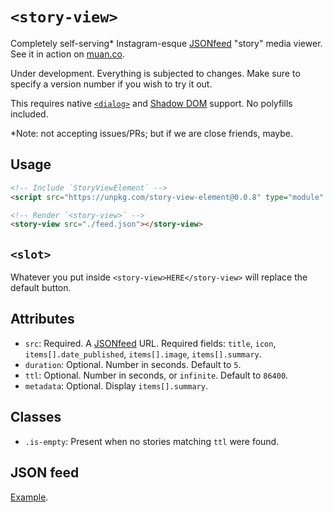 # `<story-view>`

Completely self-serving* Instagram-esque [JSONfeed](https://jsonfeed.org) "story" media viewer. See it in action on [muan.co](https://muan.co).

Under development. Everything is subjected to changes. Make sure to specify a version number if you wish to try it out. 

This requires native [`<dialog>`](https://caniuse.com/dialog) and [Shadow DOM](https://caniuse.com/shadowdomv1) support. No polyfills included.

*Note: not accepting issues/PRs; but if we are close friends, maybe.

## Usage

```html
<!-- Include `StoryViewElement` -->
<script src="https://unpkg.com/story-view-element@0.0.8" type="module" defer></script>

<!-- Render `<story-view>` -->
<story-view src="./feed.json"></story-view>
```

## `<slot>`

Whatever you put inside `<story-view>HERE</story-view>` will replace the default button.

## Attributes

- `src`: Required. A [JSONfeed](https://jsonfeed.org) URL. Required fields: `title`, `icon`, `items[].date_published`, `items[].image`, `items[].summary`.
- `duration`: Optional. Number in seconds. Default to `5`.
- `ttl`: Optional. Number in seconds, or `infinite`. Default to `86400`.
- `metadata`: Optional. Display `items[].summary`.

## Classes

- `.is-empty`: Present when no stories matching `ttl` were found.

## JSON feed

[Example](/demo/feed.json).
